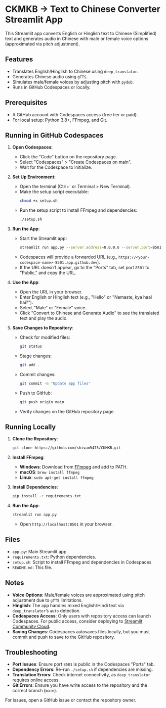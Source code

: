 # CKMKB -> Text to Chinese Converter Streamlit App

This Streamlit app converts English or Hinglish text to Chinese (Simplified) text and generates audio in Chinese with male or female voice options (approximated via pitch adjustment).

## Features
- Translates English/Hinglish to Chinese using `deep_translator`.
- Generates Chinese audio using `gTTS`.
- Simulates male/female voices by adjusting pitch with `pydub`.
- Runs in GitHub Codespaces or locally.

## Prerequisites
- A GitHub account with Codespaces access (free tier or paid).
- For local setup: Python 3.8+, FFmpeg, and Git.

## Running in GitHub Codespaces
1. **Open Codespaces**:
   - Click the "Code" button on the repository page.
   - Select "Codespaces" > "Create Codespaces on main".
   - Wait for the Codespace to initialize.

2. **Set Up Environment**:
   - Open the terminal (Ctrl+` or Terminal > New Terminal).
   - Make the setup script executable:
     ```bash
     chmod +x setup.sh
     ```
   - Run the setup script to install FFmpeg and dependencies:
     ```bash
     ./setup.sh
     ```

3. **Run the App**:
   - Start the Streamlit app:
     ```bash
     streamlit run app.py --server.address=0.0.0.0 --server.port=8501
     ```
   - Codespaces will provide a forwarded URL (e.g., `https://<your-codespace-name>-8501.app.github.dev`).
   - If the URL doesn’t appear, go to the "Ports" tab, set port `8501` to "Public," and copy the URL.

4. **Use the App**:
   - Open the URL in your browser.
   - Enter English or Hinglish text (e.g., "Hello" or "Namaste, kya haal hai?").
   - Select "Male" or "Female" voice.
   - Click "Convert to Chinese and Generate Audio" to see the translated text and play the audio.

5. **Save Changes to Repository**:
   - Check for modified files:
     ```bash
     git status
     ```
   - Stage changes:
     ```bash
     git add .
     ```
   - Commit changes:
     ```bash
     git commit -m "Update app files"
     ```
   - Push to GitHub:
     ```bash
     git push origin main
     ```
   - Verify changes on the GitHub repository page.

## Running Locally
1. **Clone the Repository**:
   ```bash
   git clone https://github.com/shivam5475/CKMKB.git
   ```

2. **Install FFmpeg**:
   - **Windows**: Download from [FFmpeg](https://ffmpeg.org/download.html) and add to PATH.
   - **macOS**: `brew install ffmpeg`
   - **Linux**: `sudo apt-get install ffmpeg`

3. **Install Dependencies**:
   ```bash
   pip install -r requirements.txt
   ```

4. **Run the App**:
   ```bash
   streamlit run app.py
   ```
   - Open `http://localhost:8501` in your browser.

## Files
- `app.py`: Main Streamlit app.
- `requirements.txt`: Python dependencies.
- `setup.sh`: Script to install FFmpeg and dependencies in Codespaces.
- `README.md`: This file.

## Notes
- **Voice Options**: Male/female voices are approximated using pitch adjustment due to `gTTS` limitations.
- **Hinglish**: The app handles mixed English/Hindi text via `deep_translator`’s `auto` detection.
- **Codespaces Access**: Only users with repository access can launch Codespaces. For public access, consider deploying to [Streamlit Community Cloud](https://streamlit.io/cloud).
- **Saving Changes**: Codespaces autosaves files locally, but you must commit and push to save to the GitHub repository.

## Troubleshooting
- **Port Issues**: Ensure port `8501` is public in the Codespaces "Ports" tab.
- **Dependency Errors**: Re-run `./setup.sh` if dependencies are missing.
- **Translation Errors**: Check internet connectivity, as `deep_translator` requires online access.
- **Git Errors**: Ensure you have write access to the repository and the correct branch (`main`).

For issues, open a GitHub issue or contact the repository owner.